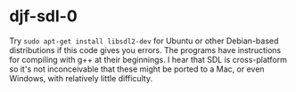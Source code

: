 # djf-sdl-0
Try `sudo apt-get install libsdl2-dev` for Ubuntu or other Debian-based distributions if this code gives you errors. The programs 
have instructions for compiling with g++ at their beginnings. I hear that SDL is cross-platform so it's not inconceivable that 
these might be ported to a Mac, or even Windows, with relatively little difficulty.
